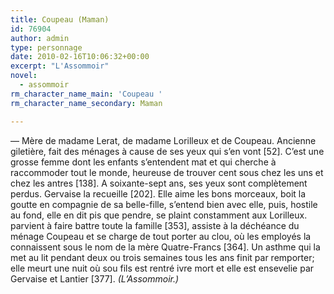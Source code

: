 ```yaml
---
title: Coupeau (Maman)
id: 76904
author: admin
type: personnage
date: 2010-02-16T10:06:32+00:00
excerpt: "L'Assommoir"
novel:
  - assommoir
rm_character_name_main: 'Coupeau '
rm_character_name_secondary: Maman

---
```

— Mère de madame Lerat, de madame Lorilleux et de Coupeau. Ancienne giletière, fait des ménages à cause de ses yeux qui s&rsquo;en vont [52]. C&rsquo;est une grosse femme dont les enfants s&rsquo;entendent mat et qui cherche à raccommoder tout le monde, heureuse de trouver cent sous chez les uns et chez les antres [138]. A soixante-sept ans, ses yeux sont complètement perdus. Gervaise la recueille [202]. Elle aime les bons morceaux, boit la goutte en compagnie de sa belle-fille, s&rsquo;entend bien avec elle, puis, hostile au fond, elle en dit pis que pendre, se plaint constamment aux Lorilleux. parvient à faire battre toute la famille [353], assiste à la déchéance du ménage Coupeau et se charge de tout porter au clou, où les employés la connaissent sous le nom de la mère Quatre-Francs [364]. Un asthme qui la met au lit pendant deux ou trois semaines tous les ans finit par remporter; elle meurt une nuit où sou fils est rentré ivre mort et elle est ensevelie par Gervaise et Lantier [377]. _(L&rsquo;Assommoir.)_
